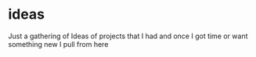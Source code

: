 # ideas
Just a gathering of Ideas of projects that I had and once I got time or want something new I pull from here
